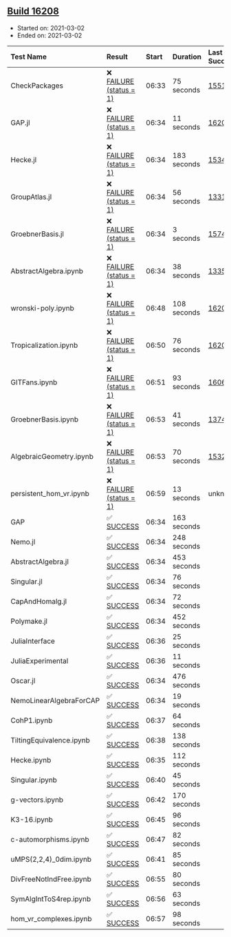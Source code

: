 ## [Build 16208](https://oscarci.mathematik.uni-kl.de/job/oscar/16208/)

* Started on: 2021-03-02
* Ended on: 2021-03-02

| Test Name    | Result | Start | Duration | Last Success | First Failure |
|:-------------|:-------|:------|:---------|:-------------|:--------------|
| CheckPackages | ❌ [FAILURE (status = 1)](https://oscarci.mathematik.uni-kl.de/job/oscar/16208/artifact/logs/build-16208/CheckPackages.log) | 06:33 | 75 seconds | [15514](https://oscarci.mathematik.uni-kl.de/job/oscar/15514/) | [15515](https://oscarci.mathematik.uni-kl.de/job/oscar/15515/) |
| GAP.jl | ❌ [FAILURE (status = 1)](https://oscarci.mathematik.uni-kl.de/job/oscar/16208/artifact/logs/build-16208/GAP.jl.log) | 06:34 | 11 seconds | [16207](https://oscarci.mathematik.uni-kl.de/job/oscar/16207/) | [16208](https://oscarci.mathematik.uni-kl.de/job/oscar/16208/) |
| Hecke.jl | ❌ [FAILURE (status = 1)](https://oscarci.mathematik.uni-kl.de/job/oscar/16208/artifact/logs/build-16208/Hecke.jl.log) | 06:34 | 183 seconds | [15344](https://oscarci.mathematik.uni-kl.de/job/oscar/15344/) | [15348](https://oscarci.mathematik.uni-kl.de/job/oscar/15348/) |
| GroupAtlas.jl | ❌ [FAILURE (status = 1)](https://oscarci.mathematik.uni-kl.de/job/oscar/16208/artifact/logs/build-16208/GroupAtlas.jl.log) | 06:34 | 56 seconds | [13311](https://oscarci.mathematik.uni-kl.de/job/oscar/13311/) | [13312](https://oscarci.mathematik.uni-kl.de/job/oscar/13312/) |
| GroebnerBasis.jl | ❌ [FAILURE (status = 1)](https://oscarci.mathematik.uni-kl.de/job/oscar/16208/artifact/logs/build-16208/GroebnerBasis.jl.log) | 06:34 | 3 seconds | [15745](https://oscarci.mathematik.uni-kl.de/job/oscar/15745/) | [15746](https://oscarci.mathematik.uni-kl.de/job/oscar/15746/) |
| AbstractAlgebra.ipynb | ❌ [FAILURE (status = 1)](https://oscarci.mathematik.uni-kl.de/job/oscar/16208/artifact/logs/build-16208/AbstractAlgebra.ipynb.log) | 06:34 | 38 seconds | [13355](https://oscarci.mathematik.uni-kl.de/job/oscar/13355/) | [13356](https://oscarci.mathematik.uni-kl.de/job/oscar/13356/) |
| wronski-poly.ipynb | ❌ [FAILURE (status = 1)](https://oscarci.mathematik.uni-kl.de/job/oscar/16208/artifact/logs/build-16208/wronski-poly.ipynb.log) | 06:48 | 108 seconds | [16205](https://oscarci.mathematik.uni-kl.de/job/oscar/16205/) | [16206](https://oscarci.mathematik.uni-kl.de/job/oscar/16206/) |
| Tropicalization.ipynb | ❌ [FAILURE (status = 1)](https://oscarci.mathematik.uni-kl.de/job/oscar/16208/artifact/logs/build-16208/Tropicalization.ipynb.log) | 06:50 | 76 seconds | [16205](https://oscarci.mathematik.uni-kl.de/job/oscar/16205/) | [16206](https://oscarci.mathematik.uni-kl.de/job/oscar/16206/) |
| GITFans.ipynb | ❌ [FAILURE (status = 1)](https://oscarci.mathematik.uni-kl.de/job/oscar/16208/artifact/logs/build-16208/GITFans.ipynb.log) | 06:51 | 93 seconds | [16068](https://oscarci.mathematik.uni-kl.de/job/oscar/16068/) | [16069](https://oscarci.mathematik.uni-kl.de/job/oscar/16069/) |
| GroebnerBasis.ipynb | ❌ [FAILURE (status = 1)](https://oscarci.mathematik.uni-kl.de/job/oscar/16208/artifact/logs/build-16208/GroebnerBasis.ipynb.log) | 06:53 | 41 seconds | [13748](https://oscarci.mathematik.uni-kl.de/job/oscar/13748/) | [13749](https://oscarci.mathematik.uni-kl.de/job/oscar/13749/) |
| AlgebraicGeometry.ipynb | ❌ [FAILURE (status = 1)](https://oscarci.mathematik.uni-kl.de/job/oscar/16208/artifact/logs/build-16208/AlgebraicGeometry.ipynb.log) | 06:53 | 70 seconds | [15322](https://oscarci.mathematik.uni-kl.de/job/oscar/15322/) | [15323](https://oscarci.mathematik.uni-kl.de/job/oscar/15323/) |
| persistent_hom_vr.ipynb | ❌ [FAILURE (status = 1)](https://oscarci.mathematik.uni-kl.de/job/oscar/16208/artifact/logs/build-16208/persistent_hom_vr.ipynb.log) | 06:59 | 13 seconds | unknown | unknown |
| GAP | ✅ [SUCCESS](https://oscarci.mathematik.uni-kl.de/job/oscar/16208/artifact/logs/build-16208/GAP.log) | 06:34 | 163 seconds |  |  |
| Nemo.jl | ✅ [SUCCESS](https://oscarci.mathematik.uni-kl.de/job/oscar/16208/artifact/logs/build-16208/Nemo.jl.log) | 06:34 | 248 seconds |  |  |
| AbstractAlgebra.jl | ✅ [SUCCESS](https://oscarci.mathematik.uni-kl.de/job/oscar/16208/artifact/logs/build-16208/AbstractAlgebra.jl.log) | 06:34 | 453 seconds |  |  |
| Singular.jl | ✅ [SUCCESS](https://oscarci.mathematik.uni-kl.de/job/oscar/16208/artifact/logs/build-16208/Singular.jl.log) | 06:34 | 76 seconds |  |  |
| CapAndHomalg.jl | ✅ [SUCCESS](https://oscarci.mathematik.uni-kl.de/job/oscar/16208/artifact/logs/build-16208/CapAndHomalg.jl.log) | 06:34 | 72 seconds |  |  |
| Polymake.jl | ✅ [SUCCESS](https://oscarci.mathematik.uni-kl.de/job/oscar/16208/artifact/logs/build-16208/Polymake.jl.log) | 06:34 | 452 seconds |  |  |
| JuliaInterface | ✅ [SUCCESS](https://oscarci.mathematik.uni-kl.de/job/oscar/16208/artifact/logs/build-16208/JuliaInterface.log) | 06:36 | 25 seconds |  |  |
| JuliaExperimental | ✅ [SUCCESS](https://oscarci.mathematik.uni-kl.de/job/oscar/16208/artifact/logs/build-16208/JuliaExperimental.log) | 06:36 | 11 seconds |  |  |
| Oscar.jl | ✅ [SUCCESS](https://oscarci.mathematik.uni-kl.de/job/oscar/16208/artifact/logs/build-16208/Oscar.jl.log) | 06:34 | 476 seconds |  |  |
| NemoLinearAlgebraForCAP | ✅ [SUCCESS](https://oscarci.mathematik.uni-kl.de/job/oscar/16208/artifact/logs/build-16208/NemoLinearAlgebraForCAP.log) | 06:34 | 19 seconds |  |  |
| CohP1.ipynb | ✅ [SUCCESS](https://oscarci.mathematik.uni-kl.de/job/oscar/16208/artifact/logs/build-16208/CohP1.ipynb.log) | 06:37 | 64 seconds |  |  |
| TiltingEquivalence.ipynb | ✅ [SUCCESS](https://oscarci.mathematik.uni-kl.de/job/oscar/16208/artifact/logs/build-16208/TiltingEquivalence.ipynb.log) | 06:38 | 138 seconds |  |  |
| Hecke.ipynb | ✅ [SUCCESS](https://oscarci.mathematik.uni-kl.de/job/oscar/16208/artifact/logs/build-16208/Hecke.ipynb.log) | 06:35 | 112 seconds |  |  |
| Singular.ipynb | ✅ [SUCCESS](https://oscarci.mathematik.uni-kl.de/job/oscar/16208/artifact/logs/build-16208/Singular.ipynb.log) | 06:40 | 45 seconds |  |  |
| g-vectors.ipynb | ✅ [SUCCESS](https://oscarci.mathematik.uni-kl.de/job/oscar/16208/artifact/logs/build-16208/g-vectors.ipynb.log) | 06:42 | 170 seconds |  |  |
| K3-16.ipynb | ✅ [SUCCESS](https://oscarci.mathematik.uni-kl.de/job/oscar/16208/artifact/logs/build-16208/K3-16.ipynb.log) | 06:45 | 96 seconds |  |  |
| c-automorphisms.ipynb | ✅ [SUCCESS](https://oscarci.mathematik.uni-kl.de/job/oscar/16208/artifact/logs/build-16208/c-automorphisms.ipynb.log) | 06:47 | 82 seconds |  |  |
| uMPS(2,2,4)_0dim.ipynb | ✅ [SUCCESS](https://oscarci.mathematik.uni-kl.de/job/oscar/16208/artifact/logs/build-16208/uMPS-2-2-4-_0dim.ipynb.log) | 06:41 | 85 seconds |  |  |
| DivFreeNotIndFree.ipynb | ✅ [SUCCESS](https://oscarci.mathematik.uni-kl.de/job/oscar/16208/artifact/logs/build-16208/DivFreeNotIndFree.ipynb.log) | 06:55 | 80 seconds |  |  |
| SymAlgIntToS4rep.ipynb | ✅ [SUCCESS](https://oscarci.mathematik.uni-kl.de/job/oscar/16208/artifact/logs/build-16208/SymAlgIntToS4rep.ipynb.log) | 06:56 | 63 seconds |  |  |
| hom_vr_complexes.ipynb | ✅ [SUCCESS](https://oscarci.mathematik.uni-kl.de/job/oscar/16208/artifact/logs/build-16208/hom_vr_complexes.ipynb.log) | 06:57 | 98 seconds |  |  |
